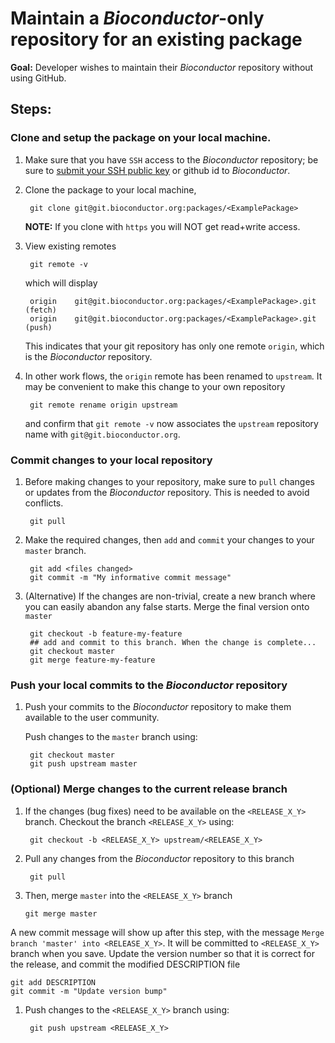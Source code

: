 # Maintain a _Bioconductor_-only repository for an existing package

__Goal:__ Developer wishes to maintain their _Bioconductor_ repository
without using GitHub.

## Steps:

### Clone and setup the package on your local machine.

1. Make sure that you have `SSH` access to the _Bioconductor_
   repository; be sure to [submit your SSH public key][submit-keys] or
   github id to _Bioconductor_.

1. Clone the package to your local machine,

        git clone git@git.bioconductor.org:packages/<ExamplePackage>

    __NOTE:__ If you clone with `https` you will NOT get read+write
    access.

1. View existing remotes

        git remote -v

    which will display

        origin    git@git.bioconductor.org:packages/<ExamplePackage>.git (fetch)
        origin    git@git.bioconductor.org:packages/<ExamplePackage>.git (push)

    This indicates that your git repository has only one remote
    `origin`, which is the _Bioconductor_ repository.

1. In other work flows, the `origin` remote has been renamed to
   `upstream`. It may be convenient to make this change to your own
   repository
   
        git remote rename origin upstream
        
    and confirm that `git remote -v` now associates the `upstream`
    repository name with `git@git.bioconductor.org`.

### Commit changes to your local repository

1. Before making changes to your repository, make sure to `pull`
   changes or updates from the _Bioconductor_ repository. This is
   needed to avoid conflicts.

        git pull

1. Make the required changes, then `add` and `commit` your changes to
   your `master` branch.

        git add <files changed>
        git commit -m "My informative commit message"

1. (Alternative) If the changes are non-trivial, create a new branch
   where you can easily abandon any false starts. Merge the final
   version onto `master`

        git checkout -b feature-my-feature
        ## add and commit to this branch. When the change is complete...
        git checkout master
        git merge feature-my-feature

### Push your local commits to the _Bioconductor_ repository

1. Push your commits to the _Bioconductor_ repository to make them
   available to the user community.

   Push changes to the `master` branch using:

        git checkout master
        git push upstream master


### (Optional) Merge changes to the current release branch


1. If the changes (bug fixes) need to be available on the
`<RELEASE_X_Y>` branch. Checkout the branch `<RELEASE_X_Y>` using:

		git checkout -b <RELEASE_X_Y> upstream/<RELEASE_X_Y>

1. Pull any changes from the _Bioconductor_ repository to this branch

		git pull

1.  Then, merge `master` into the `<RELEASE_X_Y>` branch

		git merge master

A new commit message will show up after this step, with the
message `Merge branch 'master' into <RELEASE_X_Y>`. It will be
committed to `<RELEASE_X_Y>` branch when you save. Update the
version number so that it is correct for the release, and commit
the modified DESCRIPTION file

	git add DESCRIPTION
	git commit -m "Update version bump"

1. Push changes to the `<RELEASE_X_Y>` branch using:

		git push upstream <RELEASE_X_Y>

[submit-keys]: https://git.bioconductor.org/BiocCredentials
